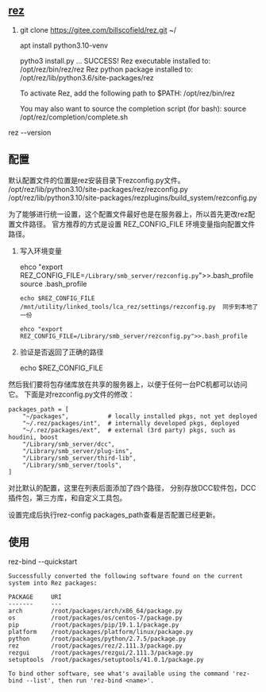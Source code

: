 ## [rez](https://lingyunfx.com/03%20rez-getting-started/)

1. git clone https://gitee.com/billscofield/rez.git ~/

    apt install python3.10-venv

    pytho3 install.py
    ...
    SUCCESS!
    Rez executable installed to: /opt/rez/bin/rez/rez
    Rez python package installed to: /opt/rez/lib/python3.6/site-packages/rez

    To activate Rez, add the following path to $PATH:
    /opt/rez/bin/rez

    You may also want to source the completion script (for bash):
    source /opt/rez/completion/complete.sh


rez --version

## 配置

默认配置文件的位置是rez安装目录下rezconfig.py文件。
    /opt/rez/lib/python3.10/site-packages/rez/rezconfig.py
    /opt/rez/lib/python3.10/site-packages/rezplugins/build_system/rezconfig.py

为了能够进行统一设置，这个配置文件最好也是在服务器上，所以首先更改rez配置文件路径。
官方推荐的方式是设置 REZ_CONFIG_FILE 环境变量指向配置文件路径。

1. 写入环境变量

    ehco "export REZ_CONFIG_FILE=`/Library/smb_server/rezconfig.py`">>.bash_profile
    source .bash_profile

    ```CO
    echo $REZ_CONFIG_FILE
    /mnt/utility/linked_tools/lca_rez/settings/rezconfig.py  同步到本地了一份
    ```

    ```实验
    ehco "export REZ_CONFIG_FILE=/Library/smb_server/rezconfig.py">>.bash_profile
    ```

2. 验证是否返回了正确的路径

    echo $REZ_CONFIG_FILE

然后我们要将包存储库放在共享的服务器上，以便于任何一台PC机都可以访问它。
下面是对rezconfig.py文件的修改：

```
packages_path = [
    "~/packages",           # locally installed pkgs, not yet deployed
    "~/.rez/packages/int",  # internally developed pkgs, deployed
    "~/.rez/packages/ext",  # external (3rd party) pkgs, such as houdini, boost
    "/Library/smb_server/dcc",
    "/Library/smb_server/plug-ins",
    "/Library/smb_server/third-lib",
    "/Library/smb_server/tools",
]
```

对比默认的配置，这里在列表后面添加了四个路径，
分别存放DCC软件包，DCC插件包，第三方库，和自定义工具包。

设置完成后执行rez-config packages_path查看是否配置已经更新。


## 使用

rez-bind --quickstart

    Successfully converted the following software found on the current system into Rez packages:

    PACKAGE     URI
    -------     ---
    arch        /root/packages/arch/x86_64/package.py
    os          /root/packages/os/centos-7/package.py
    pip         /root/packages/pip/19.1.1/package.py
    platform    /root/packages/platform/linux/package.py
    python      /root/packages/python/2.7.5/package.py
    rez         /root/packages/rez/2.111.3/package.py
    rezgui      /root/packages/rezgui/2.111.3/package.py
    setuptools  /root/packages/setuptools/41.0.1/package.py

    To bind other software, see what's available using the command 'rez-bind --list', then run 'rez-bind <name>'.

